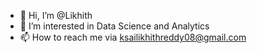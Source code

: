 - 👋 Hi, I’m @Likhith
- 👀 I’m interested in Data Science and Analytics
- 📫 How to reach me via ksailikhithreddy08@gmail.com


